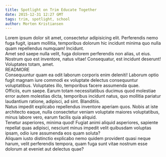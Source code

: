 ```yaml
---
title: Spotlight on Trim Educate Together
date: 2015-12-31 12:27 GMT
tags: trim, spotlight, school
author: Morten Kristiansen
---
```


<div>Lorem ipsum dolor sit amet, consectetur adipisicing elit. Perferendis nemo fuga fugit, ipsam mollitia, temporibus dolorum hic incidunt minima quo nulla quam repellendus numquam! Incidunt.</div>
<div>Amet sed saepe nulla velit, fuga dolorem perferendis non alias, ut eius. Nostrum quo est inventore, natus vitae! Consequatur, est incidunt deserunt! Voluptates totam, amet.</div>READMORE
<div>Consequuntur quam ea odit laborum corporis enim deleniti! Laborum optio fugit magnam iure commodi ex voluptate delectus consequuntur voluptatibus. Voluptates illo, temporibus facere assumenda quae.</div>
<div>Officiis, eum saepe. Earum totam necessitatibus ducimus quod molestiae error autem molestias dicta, temporibus incidunt natus, quo mollitia pariatur laudantium ratione, adipisci, ad sint. Blanditiis.</div>
<div>Natus impedit explicabo repellendus inventore aperiam quos. Nobis at iste architecto eaque, nulla consectetur veniam voluptate maiores voluptatibus, minus labore vero, earum facilis quia aliquid.</div>
<div>Tenetur asperiores, minima quod! Fugiat animi aliquid asperiores, sapiente repellat quas adipisci, nesciunt minus impedit velit quibusdam voluptas ipsam, odio iure assumenda eos quam soluta?</div>
<div>Aliquam iusto distinctio explicabo nemo quidem provident quasi neque harum, velit perferendis tempora, quam fuga sunt vitae nostrum esse dolorum at eveniet aut delectus quae?</div>
